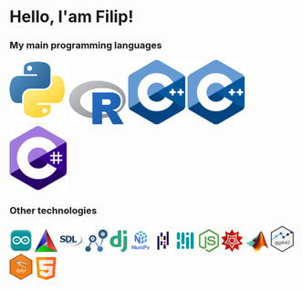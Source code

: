 # Hello, I'am Filip!

### My main programming languages
<p float="left">
  <img src="./icons/python.png" width="100"/>
<img src="./icons/r.png" width="100"/>
  <img src="./icons/c.png" width="100"/>
  <img src="./icons/cpp.png" width="100"/>
  <img src="./icons/csharp.png" width="100"/>
</p>

### Other technologies
<img src="./icons/arduino.png" width="40"/>
  <img src="./icons/cmake.png" width="40"/>
  <img src="./icons/sdl2.png" width="40"/>
  <img src="./icons/cplex.png" width="40"/>
  <img src="./icons/django.png" width="30"/>
  <img src="./icons/numpy.png" width="40"/>
  <img src="./icons/pandas.png" width="30"/>
  <img src="./icons/mediapipe.png"width="40"/>
  <img src="./icons/node.png" width="35"/>
  <img src="./icons/mathematica.png" width="40"/>
  <img src="./icons/matlab.png" width="40"/>
  <img src="./icons/ggplot2.png" width="40"/>
  <img src="./icons/dplyr.png" width="40"/>
  <img src="./icons/html.png" width="40"/>
</p>
